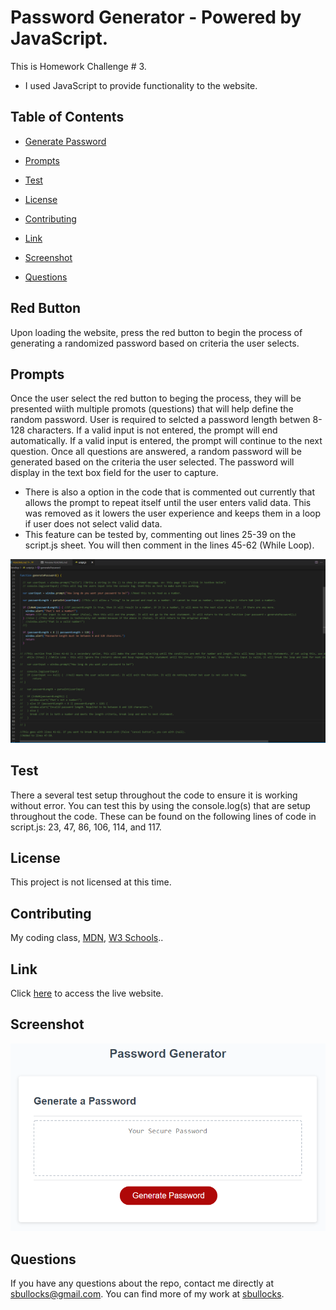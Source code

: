 # Password Generator - Powered by JavaScript.

This is Homework Challenge # 3. 

* I used JavaScript to provide functionality to the website.

## Table of Contents 

* [Generate Password](#red-button)

* [Prompts](#promots)

* [Test](#test)

* [License](#license)

* [Contributing](#contributing)

* [Link](#link)
   
* [Screenshot](#screenshot)

* [Questions](#questions)

## Red Button

Upon loading the website, press the red button to begin the process of generating a randomized password based on criteria the user selects.

## Prompts

Once the user select the red button to beging the process, they will be presented wiith multiple promots (questions) that will help define the random password.
User is required to selcted a password length betwen 8-128 characters. 
If a valid input is not entered, the prompt will end automatically. If a valid input is entered, the prompt will continue to the next question.
Once all questions are answered, a random password will be generated based on the criteria the user selected.
The password will display in the text box field for the user to capture.

* There is also a option in the code that is commented out currently that allows the prompt to repeat itself until the user enters valid data. This was removed as it lowers the user experience and keeps them in a loop if user does not select valid data.
* This feature can be tested by, commenting out lines 25-39 on the script.js sheet. You will then comment in the lines 45-62 (While Loop).

![Alt text](./Assets/Screenshot%202022-10-02%20123753.png)

## Test
There a several test setup throughout the code to ensure it is working without error. You can test this by using the console.log(s) that are setup throughout the code.
These can be found on the following lines of code in script.js: 23, 47, 86, 106, 114, and 117.

## License

This project is not licensed at this time.
<!-- ![GitHub license](https://img.shields.io/badge/license-MIT-blue.svg) -->
  
## Contributing

My coding class, [MDN](https://developer.mozilla.org/en-US/), [W3 Schools](https://www.w3schools.com/)..

## Link
Click [here](http://127.0.0.1:5501/index.html) to access the live website.

## Screenshot
![Alt text](./Assets/03-javascript-homework-demo.png)

## Questions

If you have any questions about the repo, contact me directly at sbullocks@gmail.com. You can find more of my work at [sbullocks](https://github.com/sbullocks).


